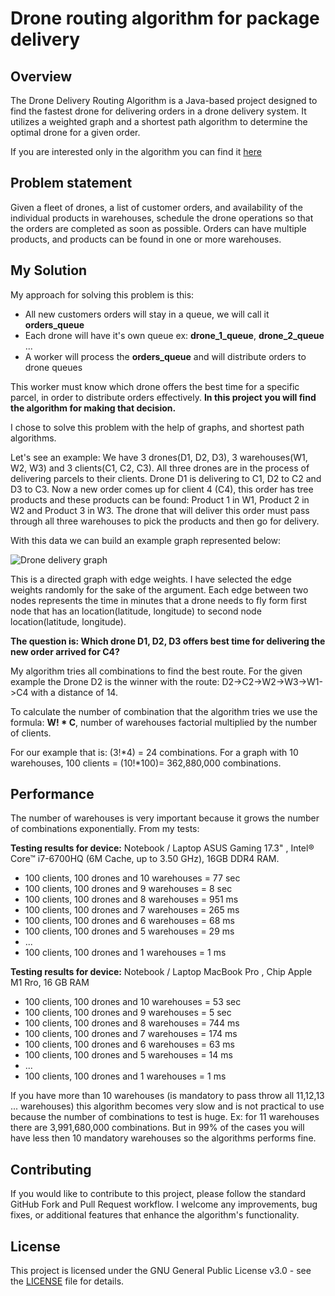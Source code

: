 # Drone routing algorithm for package delivery
## Overview
The Drone Delivery Routing Algorithm is a Java-based project designed to find the fastest drone for delivering orders 
in a drone delivery system. It utilizes a weighted graph and a shortest path algorithm to determine the optimal drone for a given order.

If you are interested only in the algorithm you can find it [here](src/main/java/org/godari/dronedelivery/services/algorithm/ShortestPathAlgorithmService.java)

## Problem statement 
Given a fleet of drones, a list of customer orders, and availability of the individual products in warehouses,
schedule the drone operations so that the orders are completed as soon as possible.
Orders can have multiple products, and products can be found in one or more warehouses.

## My Solution
My approach for solving this problem is this:
- All new customers orders will stay in a queue, we will call it **orders_queue**
- Each drone will have it's own queue ex: **drone_1_queue**, **drone_2_queue** ...
- A worker will process the **orders_queue** and will distribute orders to drone queues

This worker must know which drone offers the best time for a specific parcel, in order to distribute orders effectively. 
**In this project you will find the algorithm for making that decision.**

I chose to solve this problem with the help of graphs, and shortest path algorithms.

Let's see an example: We have 3 drones(D1, D2, D3), 3 warehouses(W1, W2, W3) and 3 clients(C1, C2, C3). 
All three drones are in the process of delivering parcels to their clients.
Drone D1 is delivering to C1, D2 to C2 and D3 to C3. Now a new order comes up for client 4 (C4), this order has tree products 
and these products can be found: Product 1 in W1, Product 2 in W2 and Product 3 in W3. 
The drone that will deliver this order must pass through all three warehouses to pick the products and then go for delivery.

With this data we can build an example graph represented below:

![Drone delivery graph](/docs/graph.png?raw=true "Drone delivery graph")

This is a directed graph with edge weights. I have selected the edge weights randomly for the sake of the argument.
Each edge between two nodes represents the time in minutes that a drone 
needs to fly form first node that has an location(latitude, longitude) to second node location(latitude, longitude).

**The question is: Which drone D1, D2, D3 offers best time for delivering the new order arrived for C4?** 

My algorithm tries all combinations to find the best route. 
For the given example the Drone D2 is the winner with the route: D2->C2->W2->W3->W1->C4 with a distance of 14. 

To calculate the number of combination that the algorithm tries we use the formula: **W! * C**, number of warehouses factorial 
multiplied by the number of clients.

For our example that is: (3!*4) = 24 combinations.
For a graph with 10 warehouses, 100 clients = (10!*100)= 362,880,000 combinations.

## Performance
The number of warehouses is very important because it grows the number of combinations exponentially. From my tests:

**Testing results for device:** Notebook / Laptop ASUS Gaming 17.3" , Intel® Core™ i7-6700HQ (6M Cache, up to 3.50 GHz), 16GB DDR4 RAM.

- 100 clients, 100 drones and 10 warehouses = 77 sec
- 100 clients, 100 drones and 9 warehouses = 8 sec
- 100 clients, 100 drones and 8 warehouses = 951 ms
- 100 clients, 100 drones and 7 warehouses = 265 ms
- 100 clients, 100 drones and 6 warehouses = 68 ms
- 100 clients, 100 drones and 5 warehouses = 29 ms
- ...
- 100 clients, 100 drones and 1 warehouses = 1 ms

**Testing results for device:** Notebook / Laptop MacBook Pro , Chip Apple M1 Rro, 16 GB RAM

- 100 clients, 100 drones and 10 warehouses = 53 sec
- 100 clients, 100 drones and 9 warehouses = 5 sec
- 100 clients, 100 drones and 8 warehouses = 744 ms
- 100 clients, 100 drones and 7 warehouses = 174 ms
- 100 clients, 100 drones and 6 warehouses = 63 ms
- 100 clients, 100 drones and 5 warehouses = 14 ms
- ...
- 100 clients, 100 drones and 1 warehouses = 1 ms


If you have more than 10 warehouses (is mandatory to pass throw all 11,12,13 ... warehouses) this algorithm becomes very slow and is not practical to use
because the number of combinations to test is huge. Ex: for 11 warehouses there are 3,991,680,000 combinations.
But in 99% of the cases you will have less then 10 mandatory warehouses so the algorithms performs fine.


## Contributing
If you would like to contribute to this project, please follow the standard GitHub Fork and Pull Request workflow. 
I welcome any improvements, bug fixes, or additional features that enhance the algorithm's functionality.

## License
This project is licensed under the GNU General Public License v3.0 - see the [LICENSE](LICENCE) file for details.